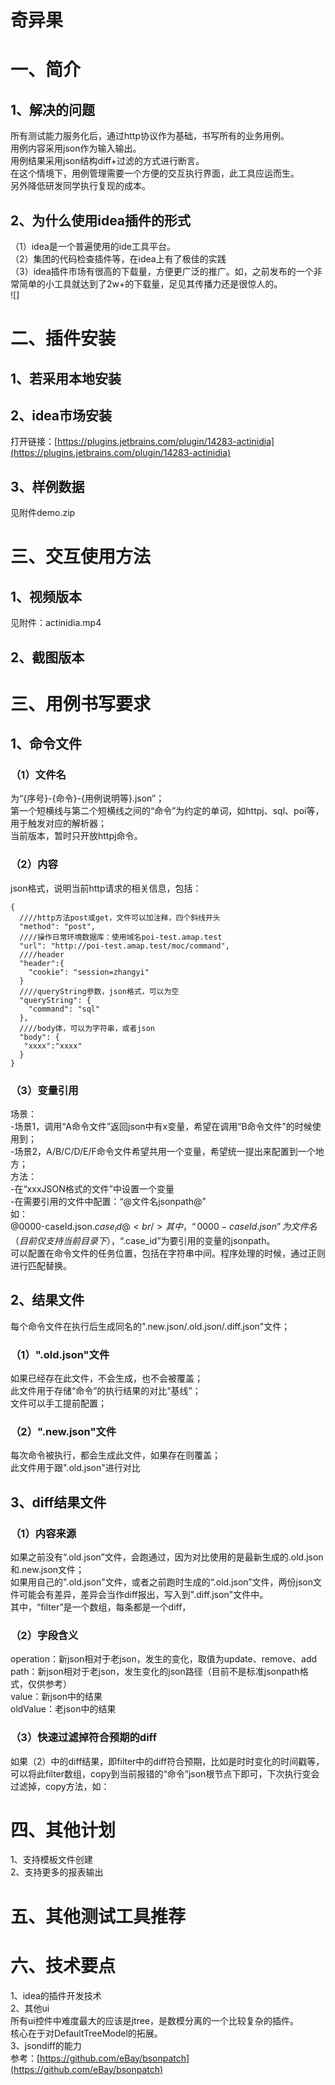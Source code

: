 # 奇异果

<a name="DCl3L"></a>
# 一、简介
<a name="xZCiV"></a>
## 1、解决的问题
所有测试能力服务化后，通过http协议作为基础，书写所有的业务用例。<br />用例内容采用json作为输入输出。<br />用例结果采用json结构diff+过滤的方式进行断言。<br />在这个情境下，用例管理需要一个方便的交互执行界面，此工具应运而生。<br />另外降低研发同学执行复现的成本。
<a name="B5O06"></a>
## 2、为什么使用idea插件的形式
（1）idea是一个普遍使用的ide工具平台。<br />（2）集团的代码检查插件等，在idea上有了极佳的实践<br />（3）idea插件市场有很高的下载量，方便更广泛的推广。如，之前发布的一个非常简单的小工具就达到了2w+的下载量，足见其传播力还是很惊人的。<br />![]
<a name="lG3Lk"></a>
# 二、插件安装
<a name="XwYXW"></a>
## 1、若采用本地安装

<a name="4nPfD"></a>
## 2、idea市场安装
打开链接：[https://plugins.jetbrains.com/plugin/14283-actinidia](https://plugins.jetbrains.com/plugin/14283-actinidia)
<a name="HoXhm"></a>
## 3、样例数据
见附件demo.zip
<a name="fnX1N"></a>
# 三、交互使用方法
<a name="rhX83"></a>
## 1、视频版本
见附件：actinidia.mp4
<a name="Uiyp6"></a>
## 2、截图版本

<a name="lDpWv"></a>
# 三、用例书写要求
<a name="yjYwP"></a>
## 1、命令文件
<a name="AfNK2"></a>
### （1）文件名
为“{序号}-{命令}-{用例说明等}.json”；<br />第一个短横线与第二个短横线之间的“命令”为约定的单词，如httpj、sql、poi等，用于触发对应的解析器；<br />当前版本，暂时只开放httpj命令。
<a name="84glQ"></a>
### （2）内容
json格式，说明当前http请求的相关信息，包括：
```
{
  ////http方法post或get，文件可以加注释，四个斜线开头
  "method": "post",
  ////操作日常环境数据库：使用域名poi-test.amap.test
  "url": "http://poi-test.amap.test/moc/command",
  ////header
  "header":{
    "cookie": "session=zhangyi"
  }
  ////queryString参数，json格式，可以为空
  "queryString": {
    "command": "sql"
  },
  ////body体，可以为字符串，或者json
  "body": {
   "xxxx":"xxxx"
  }
}
```
<a name="J2MtG"></a>
### （3）变量引用
场景：<br />-场景1，调用“A命令文件”返回json中有x变量，希望在调用“B命令文件”的时候使用到；<br />-场景2，A/B/C/D/E/F命令文件希望共用一个变量，希望统一提出来配置到一个地方；<br />方法：<br />-在“xxxJSON格式的文件”中设置一个变量<br />-在需要引用的文件中配置：“@文件名jsonpath@”<br />如：<br />@0000-caseId.json$.case_id@<br />其中，“0000-caseId.json”为文件名（目前仅支持当前目录下），“$.case_id”为要引用的变量的jsonpath。<br />可以配置在命令文件的任务位置，包括在字符串中间。程序处理的时候，通过正则进行匹配替换。

## 2、结果文件
每个命令文件在执行后生成同名的".new.json/.old.json/.diff.json"文件；

<a name="kqMxS"></a>
### （1）".old.json"文件
如果已经存在此文件，不会生成，也不会被覆盖；<br />此文件用于存储“命令”的执行结果的对比“基线”；<br />文件可以手工提前配置；
<a name="d2dHt"></a>
### （2）".new.json"文件
每次命令被执行，都会生成此文件，如果存在则覆盖；<br />此文件用于跟".old.json"进行对比
<a name="rROMT"></a>
## 3、diff结果文件
<a name="HMbyd"></a>
### （1）内容来源
如果之前没有“.old.json”文件，会跑通过，因为对比使用的是最新生成的.old.json和.new.json文件；
<br />如果用自己的".old.json"文件，或者之前跑时生成的“.old.json”文件，两份json文件可能会有差异，差异会当作diff报出，写入到".diff.json"文件中。
<br />其中，“filter”是一个数组，每条都是一个diff，
<a name="B119T"></a>
### （2）字段含义
operation：新json相对于老json，发生的变化，取值为update、remove、add<br />path：新json相对于老json，发生变化的json路径（目前不是标准jsonpath格式，仅供参考）<br />value：新json中的结果<br />oldValue：老json中的结果
<a name="K4qFw"></a>
### （3）快速过滤掉符合预期的diff
如果（2）中的diff结果，即filter中的diff符合预期，比如是时时变化的时间戳等，可以将此filter数组，copy到当前报错的“命令”json根节点下即可，下次执行变会过滤掉，copy方法，如：

<a name="w8AFC"></a>
# 四、其他计划
1、支持模板文件创建<br />2、支持更多的报表输出
<a name="fvkRu"></a>
# 五、其他测试工具推荐


<a name="F11Xg"></a>
# 六、技术要点
1、idea的插件开发技术<br />2、其他ui
<br />所有ui控件中难度最大的应该是jtree，是数模分离的一个比较复杂的插件。
<br />核心在于对DefaultTreeModel的拓展。<br />3、jsondiff的能力<br />
参考：[https://github.com/eBay/bsonpatch](https://github.com/eBay/bsonpatch)
